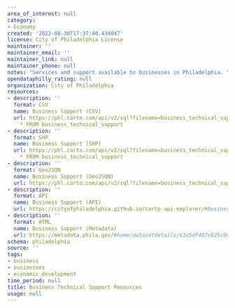```yaml
---
area_of_interest: null
category:
- Economy
created: '2022-08-30T17:37:40.434047'
license: City of Philadelphia License
maintainer: ''
maintainer_email: ''
maintainer_link: null
maintainer_phone: null
notes: "Services and support available to businesses in Philadelphia. "
opendataphilly_rating: null
organization: City of Philadelphia
resources:
- description: ''
  format: CSV
  name: Business Support (CSV)
  url: https://phl.carto.com/api/v2/sql?filename=business_technical_support&format=csv&skipfields=cartodb_id,the_geom,the_geom_webmercator&q=SELECT
    * FROM business_technical_support
- description: ''
  format: SHP
  name: Business Support (SHP)
  url: https://phl.carto.com/api/v2/sql?filename=business_technical_support&format=shp&skipfields=cartodb_id&q=SELECT
    * FROM business_technical_support
- description: ''
  format: GeoJSON
  name: Business Support (GeoJSON)
  url: https://phl.carto.com/api/v2/sql?filename=business_technical_support&format=geojson&skipfields=cartodb_id&q=SELECT+*+FROM+business_technical_support
- description: ''
  format: API
  name: Business Support (API)
  url: https://cityofphiladelphia.github.io/carto-api-explorer/#business_technical_support
- description: ''
  format: HTML
  name: Business Support (Metadata)
  url: https://metadata.phila.gov/#home/datasetdetails/63a5df407c825c001258de37/
schema: philadelphia
source: ''
tags:
- business
- businesses
- economic development
time_period: null
title: Business Technical Support Resources
usage: null
---
```

